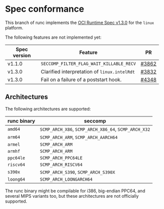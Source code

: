# Spec conformance

This branch of runc implements the [OCI Runtime Spec v1.3.0](https://github.com/opencontainers/runtime-spec/tree/v1.3.0)
for the `linux` platform.

The following features are not implemented yet:

Spec version | Feature                                        | PR
-------------|------------------------------------------------|----------------------------------------------------------
v1.1.0       | `SECCOMP_FILTER_FLAG_WAIT_KILLABLE_RECV`       | [#3862](https://github.com/opencontainers/runc/pull/3862)
v1.3.0       | Clarified interpretation of `linux.intelRdt`   | [#3832](https://github.com/opencontainers/runc/pull/3832)
v1.3.0       | Fail on a failure of a poststart hook.         | [#4348](https://github.com/opencontainers/runc/pull/4348)

## Architectures

The following architectures are supported:

runc binary  | seccomp
-------------|-------------------------------------------------------
`amd64`      | `SCMP_ARCH_X86`, `SCMP_ARCH_X86_64`, `SCMP_ARCH_X32`
`arm64`      | `SCMP_ARCH_ARM`, `SCMP_ARCH_AARCH64`
`armel`      | `SCMP_ARCH_ARM`
`armhf`      | `SCMP_ARCH_ARM`
`ppc64le`    | `SCMP_ARCH_PPC64LE`
`riscv64`    | `SCMP_ARCH_RISCV64`
`s390x`      | `SCMP_ARCH_S390`, `SCMP_ARCH_S390X`
`loong64`    | `SCMP_ARCH_LOONGARCH64`

The runc binary might be compilable for i386, big-endian PPC64,
and several MIPS variants too, but these architectures are not officially supported.
